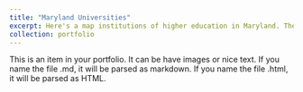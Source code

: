 ```yaml
---
title: "Maryland Universities"
excerpt: Here's a map institutions of higher education in Maryland. There are both colleges and universities in included, as points and polygons. "Short description of portfolio item number 2 <br/><img src='/images/500x300.png'>"
collection: portfolio
---
```


This is an item in your portfolio. It can be have images or nice text. If you name the file .md, it will be parsed as markdown. If you name the file .html, it will be parsed as HTML. 
